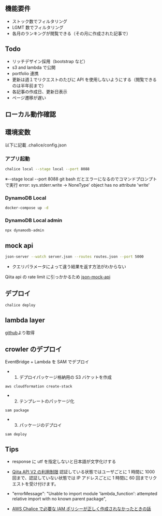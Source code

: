 ## 機能要件

- ストック数でフィルタリング
- LGMT 数でフィルタリング
- 各月のランキングが閲覧できる（その月に作成された記事で）

## Todo

- リッチデザイン採用（bootstrap など）
- s3 and lambda で公開
- portfolio 連携
- 更新は週１でリクエストのたびに API を使用しないようにする（閲覧できるのは半年前まで）
- 各記事の作成日、更新日表示
- ページ遷移が遅い

## ローカル動作確認

## 環境変数

以下に記載
.chalice/config.json

### アプリ起動

```bash
chalice local --stage local --port 8088
```

※--stage local --port 8088
git bash だとエラーになるのでコマンドプロンプトで実行
error: sys.stderr.write → NoneType' object has no attribute 'write'

### DynamoDB Local

```bash
docker-compose up -d
```

### DynamoDB Local admin

```bash
npx dynamodb-admin
```

## mock api

```bash
json-server --watch server.json --routes routes.json --port 5000
```

- クエリパラメータによって違う結果を返す方法がわからない

Qiita api の rate limit に引っかかるため
[json-mock-api](https://www.npmjs.com/package/json-mock-api#usage)

## デプロイ

```bash
chalice deploy
```

## lambda layer

[github](https://github.com/keithrozario/Klayers/tree/master/deployments/python3.9)より取得

## crowler のデプロイ

EventBridge + Lambda を SAM でデプロイ

- 1. デプロイパッケージ格納用の S3 バケットを作成

```
aws cloudformation create-stack
```

- 2. テンプレートのパッケージ化

```
sam package
```

- 3. パッケージのデプロイ

```
sam deploy
```

## Tips

- response に utf を指定しないと日本語が文字化けする
- [Qiita API V2 の利用制限](https://qiita.com/api/v2/docs#%E6%A6%82%E8%A6%81)
  認証している状態ではユーザごとに 1 時間に 1000 回まで、認証していない状態では IP アドレスごとに 1 時間に 60 回までリクエストを受け付けます。
- "errorMessage": "Unable to import module 'lambda_function': attempted relative import with no known parent package",

- [AWS Chalice で必要な IAM ポリシーが正しく作成されなかったときの話](https://michimani.net/post/aws-about-auto-generate-iam-policy-in-chalice/)
